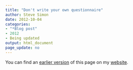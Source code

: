 ```yaml
---
title: "Don't write your own questionnaire"
author: Steve Simon
date: 2012-10-04
categories:
- "*Blog post"
- 2012
- Being updated
output: html_document
page_update: no
---
```


You can find an [earlier version][sim1] of this page on my [website][sim2].

[sim1]: http://www.pmean.com/12/questionnaire.html
[sim2]: http://www.pmean.com
